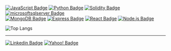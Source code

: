       
[![JavaScript Badge](https://img.shields.io/badge/-JavaScript-F7DF1E?style=flat-square&logo=JavaScript&logoColor=white&link=)]()
[![Python Badge](https://img.shields.io/badge/-Python-3776AB?style=flat-square&logo=Python&logoColor=white&link=)]()
[![Solidity Badge](https://img.shields.io/badge/-Solidity-363636?style=flat-square&logo=Solidity&logoColor=white&link=)]()
[![microsoftsqlserver Badge](https://img.shields.io/badge/-MSQL-CC2927?style=flat-square&logo=microsoftsqlserver&logoColor=white&link=)]()
<br />
[![MongoDB Badge](https://img.shields.io/badge/-MongoDB-47A248?style=flat-square&logo=MongoDB&logoColor=white&link=)]()
[![Express Badge](https://img.shields.io/badge/-Express-000000?style=flat-square&logo=Express&logoColor=white&link=)]()
[![React Badge](https://img.shields.io/badge/-React-61DAFB?style=flat-square&logo=React&logoColor=white&link=)]()
[![Node.js Badge](https://img.shields.io/badge/-Node.js-339933?style=flat-square&logo=Node.js&logoColor=white&link=)]()
<br />


![Top Langs](https://github-readme-stats.vercel.app/api/top-langs/?username=barkand&count_private=true&hide=TeX,html,css,shell&layout=compact&hide_progress=true&langs_count=6&bg_color=00000000)

---

<p align="center">

</p>

[![Linkedin Badge](https://img.shields.io/badge/-barkand-blue?style=flat-square&logo=Linkedin&logoColor=white&link=https://www.linkedin.com/in/barkand/)](https://www.linkedin.com/in/barkand/)
[![Yahoo! Badge](https://img.shields.io/badge/-barkand@ymail.com-6001D2?style=flat-square&logo=Yahoo!&logoColor=white&link=mailto:barkand@ymail.com)](mailto:barkand@ymail.com)

<!--

![Top Langs](https://github-readme-stats.vercel.app/api/top-langs/?username=barkand&hide=TeX&layout=compact)

<p align="center">
![Top Langs](https://github-readme-stats.vercel.app/api/top-langs/?username=barkand&hide=TeX&layout=compact)
</p>

- 🔭 I’m currently working on ...
- 👯 I’m looking to collaborate on ...
- 💬 Ask me about ...
- 📫 How to reach me: ...

[![Web3.js Badge](https://img.shields.io/badge/-Web3.js-F16822?style=flat-square&logo=Web3.js&logoColor=white&link=)]()
[![Docker Badge](https://img.shields.io/badge/-Docker-2496ED?style=flat-square&logo=Docker&logoColor=white&link=)]()
[![Prometheus Badge](https://img.shields.io/badge/-Prometheus-E6522C?style=flat-square&logo=Prometheus&logoColor=white&link=)]()
[![Grafana Badge](https://img.shields.io/badge/-Grafana-F46800?style=flat-square&logo=Grafana&logoColor=white&link=)]()
<br />

[![Rust Badge](https://img.shields.io/badge/-Rust-000000?style=flat-square&logo=Rust&logoColor=white&link=)]()
[![Gatsby Badge](https://img.shields.io/badge/-Gatsby-663399?style=flat-square&logo=Gatsby&logoColor=white&link=)]()
[![Kubernetes Badge](https://img.shields.io/badge/-Kubernetes-326CE5?style=flat-square&logo=Kubernetes&logoColor=white&link=)]()
[![OpenZeppelin Badge](https://img.shields.io/badge/-OpenZeppelin-4E5EE4?style=flat-square&logo=OpenZeppelin&logoColor=white&link=)]()
[![microsoftsqlserver Badge](https://img.shields.io/badge/-SQLServer-CC2927?style=flat-square&logo=microsoftsqlserver&logoColor=white&link=)]()
[![MariaDB Badge](https://img.shields.io/badge/-MariaDB-003545?style=flat-square&logo=MariaDB&logoColor=white&link=)]()
[![GraphQL Badge](https://img.shields.io/badge/-GraphQL-E10098?style=flat-square&logo=GraphQL&logoColor=white&link=)]()
[![Figma Badge](https://img.shields.io/badge/-Figma-F24E1E?style=flat-square&logo=Figma&logoColor=white&link=)]()
[![apacheairflow Badge](https://img.shields.io/badge/-Airflow-017CEE?style=flat-square&logo=apacheairflow&logoColor=white&link=)]()

![svg](https://github.com/barkand/Barkand/blob/main/profile-3d-contrib/profile-season.svg)
![svg](https://github.com/barkand/Barkand/blob/main/profile-3d-contrib/profile-green-animate.svg)

![Github Stats](https://github-readme-stats.vercel.app/api?username=Barkand&show_icons=true&hide=issues&count_private=true&theme=gotham)

[![Barkand's github activity graph](https://activity-graph.herokuapp.com/graph?username=barkand&theme=react-dark)](https://github.com/barkand/github-readme-activity-graph)

-->
